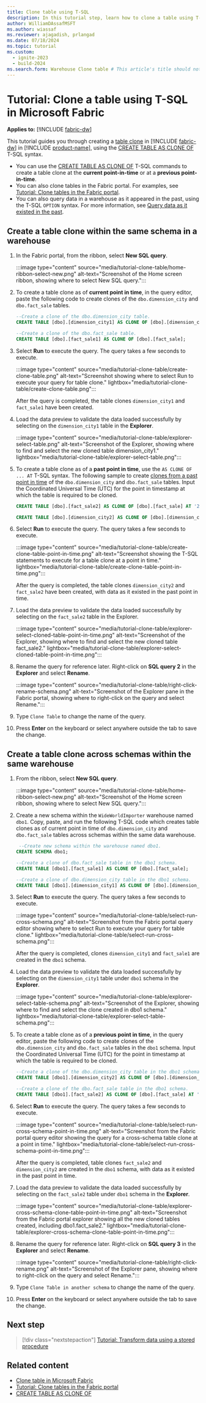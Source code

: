 ```yaml
---
title: Clone table using T-SQL
description: In this tutorial step, learn how to clone a table using T-SQL in a warehouse in Microsoft Fabric.
author: WilliamDAssafMSFT
ms.author: wiassaf
ms.reviewer: ajagadish, prlangad
ms.date: 07/18/2024
ms.topic: tutorial
ms.custom:
  - ignite-2023
  - build-2024
ms.search.form: Warehouse Clone table # This article's title should not change. If so, contact engineering.
---
```

# Tutorial: Clone a table using T-SQL in Microsoft Fabric

**Applies to:** [!INCLUDE [fabric-dw](includes/applies-to-version/fabric-dw.md)]

This tutorial guides you through creating a [table clone](clone-table.md) in [!INCLUDE [fabric-dw](includes/fabric-dw.md)] in [!INCLUDE [product-name](../includes/product-name.md)], using the [CREATE TABLE AS CLONE OF](/sql/t-sql/statements/create-table-as-clone-of-transact-sql?view=fabric&preserve-view=true) T-SQL syntax.

- You can use the [CREATE TABLE AS CLONE OF](/sql/t-sql/statements/create-table-as-clone-of-transact-sql?view=fabric&preserve-view=true) T-SQL commands to create a table clone at the **current point-in-time** or at a **previous point-in-time**.
- You can also clone tables in the Fabric portal. For examples, see [Tutorial: Clone tables in the Fabric portal](tutorial-clone-table-portal.md).
- You can also query data in a warehouse as it appeared in the past, using the T-SQL `OPTION` syntax. For more information, see [Query data as it existed in the past](time-travel.md).

## Create a table clone within the same schema in a warehouse

1. In the Fabric portal, from the ribbon, select **New SQL query**.

   :::image type="content" source="media/tutorial-clone-table/home-ribbon-select-new.png" alt-text="Screenshot of the Home screen ribbon, showing where to select New SQL query.":::

1. To create a table clone as of **current point in time**, in the query editor, paste the following code to create clones of the `dbo.dimension_city` and `dbo.fact_sale` tables.

   ```sql
   --Create a clone of the dbo.dimension_city table.
   CREATE TABLE [dbo].[dimension_city1] AS CLONE OF [dbo].[dimension_city];
   
   --Create a clone of the dbo.fact_sale table.
   CREATE TABLE [dbo].[fact_sale1] AS CLONE OF [dbo].[fact_sale];
   ```

1. Select **Run** to execute the query. The query takes a few seconds to execute.

   :::image type="content" source="media/tutorial-clone-table/create-clone-table.png" alt-text="Screenshot showing where to select Run to execute your query for table clone." lightbox="media/tutorial-clone-table/create-clone-table.png":::

   After the query is completed, the table clones `dimension_city1` and `fact_sale1` have been created.

1. Load the data preview to validate the data loaded successfully by selecting on the `dimension_city1` table in the **Explorer**.

   :::image type="content" source="media/tutorial-clone-table/explorer-select-table.png" alt-text="Screenshot of the Explorer, showing where to find and select the new cloned table dimension_city1." lightbox="media/tutorial-clone-table/explorer-select-table.png":::

1. To create a table clone as of a **past point in time**, use the `AS CLONE OF ... AT` T-SQL syntax. The following sample to create [clones from a past point in time](clone-table.md) of the `dbo.dimension_city` and `dbo.fact_sale` tables. Input the Coordinated Universal Time (UTC) for the point in timestamp at which the table is required to be cloned.  

   ```sql
   CREATE TABLE [dbo].[fact_sale2] AS CLONE OF [dbo].[fact_sale] AT '2024-04-29T23:51:48.923';
   
   CREATE TABLE [dbo].[dimension_city2] AS CLONE OF [dbo].[dimension_city] AT '2024-04-29T23:51:48.923';
   ```

1. Select **Run** to execute the query. The query takes a few seconds to execute.

    :::image type="content" source="media/tutorial-clone-table/create-clone-table-point-in-time.png" alt-text="Screenshot showing the T-SQL statements to execute for a table clone at a point in time." lightbox="media/tutorial-clone-table/create-clone-table-point-in-time.png":::

   After the query is completed, the table clones `dimension_city2` and `fact_sale2` have been created, with data as it existed in the past point in time.

1. Load the data preview to validate the data loaded successfully by selecting on the `fact_sale2` table in the Explorer.

    :::image type="content" source="media/tutorial-clone-table/explorer-select-cloned-table-point-in-time.png" alt-text="Screenshot of the Explorer, showing where to find and select the new cloned table fact_sale2." lightbox="media/tutorial-clone-table/explorer-select-cloned-table-point-in-time.png":::

1. Rename the query for reference later. Right-click on **SQL query 2** in the **Explorer** and select **Rename**.

   :::image type="content" source="media/tutorial-clone-table/right-click-rename-schema.png" alt-text="Screenshot of the Explorer pane in the Fabric portal, showing where to right-click on the query and select Rename.":::

1. Type `Clone Table` to change the name of the query.

1. Press **Enter** on the keyboard or select anywhere outside the tab to save the change.

## Create a table clone across schemas within the same warehouse

1. From the ribbon, select **New SQL query**.

   :::image type="content" source="media/tutorial-clone-table/home-ribbon-select-new.png" alt-text="Screenshot of the Home screen ribbon, showing where to select New SQL query.":::

1. Create a new schema within the `WideWorldImporter` warehouse named `dbo1`. Copy, paste, and run the following T-SQL code which creates table clones as of current point in time of `dbo.dimension_city` and `dbo.fact_sale` tables across schemas within the same data warehouse.

   ```sql
    --Create new schema within the warehouse named dbo1.
   CREATE SCHEMA dbo1;

   --Create a clone of dbo.fact_sale table in the dbo1 schema.
   CREATE TABLE [dbo1].[fact_sale1] AS CLONE OF [dbo].[fact_sale];
   
   --Create a clone of dbo.dimension_city table in the dbo1 schema.
   CREATE TABLE [dbo1].[dimension_city1] AS CLONE OF [dbo].[dimension_city];
   ```

1. Select **Run** to execute the query. The query takes a few seconds to execute.

   :::image type="content" source="media/tutorial-clone-table/select-run-cross-schema.png" alt-text="Screenshot from the Fabric portal query editor showing where to select Run to execute your query for table clone." lightbox="media/tutorial-clone-table/select-run-cross-schema.png":::

   After the query is completed, clones `dimension_city1` and `fact_sale1` are created in the `dbo1` schema.

1. Load the data preview to validate the data loaded successfully by selecting on the `dimension_city1` table under `dbo1` schema in the **Explorer**.

   :::image type="content" source="media/tutorial-clone-table/explorer-select-table-schema.png" alt-text="Screenshot of the Explorer, showing where to find and select the clone created in dbo1 schema." lightbox="media/tutorial-clone-table/explorer-select-table-schema.png":::

1. To create a table clone as of a **previous point in time**, in the query editor, paste the following code to create clones of the `dbo.dimension_city` and `dbo.fact_sale` tables in the `dbo1` schema. Input the Coordinated Universal Time (UTC) for the point in timestamp at which the table is required to be cloned.

    ```sql
   --Create a clone of the dbo.dimension_city table in the dbo1 schema.
   CREATE TABLE [dbo1].[dimension_city2] AS CLONE OF [dbo].[dimension_city] AT '2024-04-29T23:51:48.923';

   --Create a clone of the dbo.fact_sale table in the dbo1 schema.
   CREATE TABLE [dbo1].[fact_sale2] AS CLONE OF [dbo].[fact_sale] AT '2024-04-29T23:51:48.923';
   ```

1. Select **Run** to execute the query. The query takes a few seconds to execute.

   :::image type="content" source="media/tutorial-clone-table/select-run-cross-schema-point-in-time.png" alt-text="Screenshot from the Fabric portal query editor showing the query for a cross-schema table clone at a point in time." lightbox="media/tutorial-clone-table/select-run-cross-schema-point-in-time.png":::

   After the query is completed, table clones `fact_sale2` and `dimension_city2` are created in the `dbo1` schema, with data as it existed in the past point in time.

1. Load the data preview to validate the data loaded successfully by selecting on the `fact_sale2` table under `dbo1` schema in the **Explorer**.

   :::image type="content" source="media/tutorial-clone-table/explorer-cross-schema-clone-table-point-in-time.png" alt-text="Screenshot from the Fabric portal explorer showing all the new cloned tables created, including dbo1.fact_sale2." lightbox="media/tutorial-clone-table/explorer-cross-schema-clone-table-point-in-time.png":::

1. Rename the query for reference later. Right-click on **SQL query 3** in the **Explorer** and select **Rename**.

   :::image type="content" source="media/tutorial-clone-table/right-click-rename.png" alt-text="Screenshot of the Explorer pane, showing where to right-click on the query and select Rename.":::

1. Type `Clone Table in another schema` to change the name of the query.

1. Press **Enter** on the keyboard or select anywhere outside the tab to save the change.

## Next step

> [!div class="nextstepaction"]
> [Tutorial: Transform data using a stored procedure](tutorial-transform-data.md)

## Related content

- [Clone table in Microsoft Fabric](clone-table.md)
- [Tutorial: Clone tables in the Fabric portal](tutorial-clone-table-portal.md)
- [CREATE TABLE AS CLONE OF](/sql/t-sql/statements/create-table-as-clone-of-transact-sql?view=fabric&preserve-view=true)
